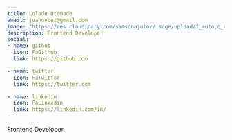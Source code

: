 ```yaml
---
title: Lolade Otemade
email: joannobei@gmail.com
image: "https://res.cloudinary.com/samsonajulor/image/upload/f_auto,q_auto/v1/algofanatics_assets/assets/team/gfyxgitkcamun5mieuxy"
description: Frontend Developer
social:
- name: github
  icon: FaGithub
  link: https://github.com

- name: twitter
  icon: FaTwitter
  link: https://twitter.com

- name: linkedin
  icon: FaLinkedin
  link: https://linkedin.com/in/
---
```


Frontend Developer.
